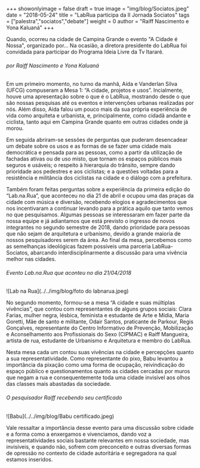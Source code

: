 +++
showonlyimage = false
draft = true
image = "img/blog/Sociatos.jpeg"
date = "2018-05-24"
title = "LabRua participa da II Jornada Sociatos"
tags = ["palestra","sociatos","debate"]
weight = 0
author = "Raiff Nascimento e Yona Kaluaná"
+++

Quando, ocorreu na cidade de Campina Grande o evento "A Cidade é Nossa", organizado por... Na ocasião, a diretora presidente do LabRua foi convidada para participar do Programa Ideia Livre da Tv Itararé.
<!--more-->

<H6>por Raiff Nascimento e Yona Kaluaná</H6>

Em um primeiro momento, no turno da manhã, Aída e Vanderlan Silva (UFCG) compuseram a Mesa 1: “A cidade, projetos e usos”. Incialmente, houve uma apresentação sobre o que é o LabRua, mostrando desde o que são nossas pesquisas até os eventos e intervenções urbanas realizadas por nós. Além disso, Aída falou um pouco mais da sua própria experiência de vida como arquiteta e urbanista, e, principalmente, como cidadã andante e ciclista, tanto aqui em Campina Grande quanto em outras cidades onde já morou.

Em seguida abriram-se sessões de perguntas que puderam desencadear um debate sobre os usos e as formas de se fazer uma cidade mais democrática e pensada para as pessoas, como a partir da utilização de fachadas ativas ou de uso misto, que tornam os espaços públicos mais seguros e usáveis; o respeito à hierarquia do trânsito, sempre dando prioridade aos pedestres e aos ciclistas; e a questões voltadas para a resistência e militância dos ciclistas na cidade e o diálogo com a prefeitura.

Também foram feitas perguntas sobre a experiência da primeira edição do “Lab.na.Rua”, que aconteceu no dia 21 de abril e ocupou uma das praças da cidade com música e diversão, recebendo elogios e agradecimentos que nos incentivaram a continuar levando para a prática aquilo que tanto vemos no que pesquisamos. Algumas pessoas se interessaram em fazer parte da nossa equipe e já adiantamos que está previsto o ingresso de novos integrantes no segundo semestre de 2018, dando prioridade para pessoas que não sejam de arquitetura e urbanismo, devido a grande maioria de nossos pesquisadores serem da área. Ao final da mesa, percebemos como as semelhanças ideológicas fazem possíveis uma parceria LabRua-Sociatos, abarcando interdisciplinarmente a discussão para uma vivência melhor nas cidades.

<H6>Evento Lab.na.Rua que aconteu no dia 21/04/2018</H6>
![Lab na Rua](../../img/blog/foto do labnarua.jpeg)

No segundo momento, formou-se a mesa “A cidade e suas múltiplas vivências”, que contou com representantes de alguns grupos sociais: Clara Farias, mulher negra, lésbica, feminista e estudante de Arte e Mídia, Maria Goretti, Mãe de santo e militante, Odair Santos, praticante de Parkour, Regis Gonçalves, representante do Centro Informativo de Prevenção, Mobilização e Aconselhamento aos Profissionais do Sexo (CIPMAC) e Raiff Mangueira, artista de rua, estudante de Urbanismo e Arquitetura e membro do LabRua.

Nesta mesa cada um contou suas vivências na cidade e percepções quanto a sua representatividade. Como representante do pixo, Babu levantou a importância da pixação como uma forma de ocupação, reivindicação do espaço público e questionamentos quanto as cidades cercadas por muros que negam a rua e consequentemente toda uma cidade invisível aos olhos das classes mais abastadas da sociedade.

<H6>O pesquisador Raiff recebendo seu certificado</H6>
![Babu](../../img/blog/Babu certificado.jpeg)

Vale ressaltar a importância desse evento para uma discussão sobre cidade e a forma como a enxergamos e vivenciamos, dando voz a representatividades sociais bastante relevantes em nossa sociedade, mas invisíveis, e quando não, sofrem com preconceito e outras diversas formas de opressão no contexto de cidade autoritária e segregadora na qual estamos inseridos.
